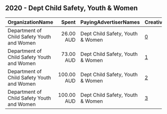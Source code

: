 ## 2020 - Dept Child Safety, Youth & Women 
|OrganizationName|Spent|PayingAdvertiserNames|CreativeUrls|Impressions|Genders|AgeBrackets|CountryCodes|BillingAddresses|CandidateBallotInformation|
|:---|---:|:---|:---|---:|:---|:---|:---|:---|:---|
|Department of Child Safety  Youth and Women|26.00 AUD|Dept Child Safety, Youth & Women|[0](https://www.snap.com/political-ads/asset/3d9a8d0a0d29bf717079d0e57995267a6c596d5c553db4923a26de09ad5bd07a?mediaType=mp4)|21,636||16-|australia|"111 George Street,Brisbane City,4000,AU"|CBComp 2020 YouthU16 Snapchat|
|Department of Child Safety  Youth and Women|73.00 AUD|Dept Child Safety, Youth & Women|[1](https://www.snap.com/political-ads/asset/3d9a8d0a0d29bf717079d0e57995267a6c596d5c553db4923a26de09ad5bd07a?mediaType=mp4)|67,374||16-|australia|"111 George Street,Brisbane City,4000,AU"|CBComp 2020 YouthU16 Snapchat|
|Department of Child Safety  Youth and Women|100.00 AUD|Dept Child Safety, Youth & Women|[2](https://www.snap.com/political-ads/asset/c5924612333092d544300ae01f77cfa1f0abfeb85f3c1fe3246b89c25a01fdba?mediaType=mp4)|93,805||16-|australia|"111 George Street,Brisbane City,4000,AU"|CBComp 2020 YouthU16 Snapchat|
|Department of Child Safety  Youth and Women|100.00 AUD|Dept Child Safety, Youth & Women|[3](https://www.snap.com/political-ads/asset/3d9a8d0a0d29bf717079d0e57995267a6c596d5c553db4923a26de09ad5bd07a?mediaType=mp4)|96,116||16-|australia|"111 George Street,Brisbane City,4000,AU"|CBComp 2020 YouthU16 Snapchat|
